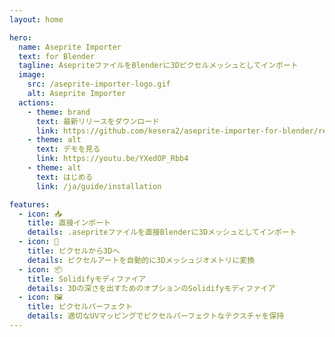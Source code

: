 ```yaml
---
layout: home

hero:
  name: Aseprite Importer
  text: for Blender
  tagline: AsepriteファイルをBlenderに3Dピクセルメッシュとしてインポート
  image:
    src: /aseprite-importer-logo.gif
    alt: Aseprite Importer
  actions:
    - theme: brand
      text: 最新リリースをダウンロード
      link: https://github.com/kesera2/aseprite-importer-for-blender/releases/latest
    - theme: alt
      text: デモを見る
      link: https://youtu.be/YXedOP_Rbb4
    - theme: alt
      text: はじめる
      link: /ja/guide/installation

features:
  - icon: 📥
    title: 直接インポート
    details: .asepriteファイルを直接Blenderに3Dメッシュとしてインポート
  - icon: 🎲
    title: ピクセルから3Dへ
    details: ピクセルアートを自動的に3Dメッシュジオメトリに変換
  - icon: 📦
    title: Solidifyモディファイア
    details: 3Dの深さを出すためのオプションのSolidifyモディファイア
  - icon: 🖼️
    title: ピクセルパーフェクト
    details: 適切なUVマッピングでピクセルパーフェクトなテクスチャを保持
---
```

